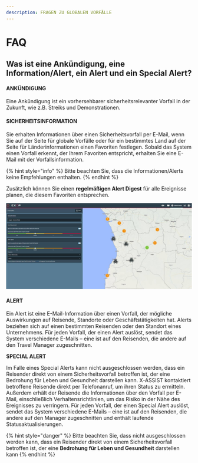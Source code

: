```yaml
---
description: FRAGEN ZU GLOBALEN VORFÄLLE
---
```


# FAQ

## Was ist eine Ankündigung, eine Information/Alert, ein Alert und ein Special Alert?

#### **ANKÜNDIGUNG**

Eine Ankündigung ist ein vorhersehbarer sicherheitsrelevanter Vorfall in der Zukunft, wie z.B. Streiks und Demonstrationen. 

#### SICHERHEITSINFORMATION

Sie erhalten Informationen über einen Sicherheitsvorfall per E-Mail, wenn Sie auf der Seite für globale Vorfälle oder für ein bestimmtes Land auf der Seite für Länderinformationen einen Favoriten festlegen. Sobald das System einen Vorfall erkennt, der Ihrem Favoriten entspricht, erhalten Sie eine E-Mail mit der Vorfallsinformation. 

{% hint style="info" %}
Bitte beachten Sie, dass die Informationen/Alerts keine Empfehlungen enthalten. 
{% endhint %}

Zusätzlich können Sie einen **regelmäßigen Alert Digest** für alle Ereignisse planen, die diesem Favoriten entsprechen.

![EINEN FAVORITEN EINRICHTEN UM INFORMATIONEN ZU ERHALTEN](../.gitbook/assets/setafavourite.jpg)

#### ALERT

Ein Alert ist eine E-Mail-Information über einen Vorfall, der mögliche Auswirkungen auf Reisende, Standorte oder Geschäftstätigkeiten hat. Alerts beziehen sich auf einen bestimmten Reisenden oder den Standort eines Unternehmens. Für jeden Vorfall, der einen Alert auslöst, sendet das System verschiedene E-Mails – eine ist auf den Reisenden, die andere auf den Travel Manager zugeschnitten.

**SPECIAL ALERT**

Im Falle eines Special Alerts kann nicht ausgeschlossen werden, dass ein Reisender direkt von einem Sicherheitsvorfall betroffen ist, der eine Bedrohung für Leben und Gesundheit darstellen kann. X-ASSIST kontaktiert betroffene Reisende direkt per Telefonanruf, um ihren Status zu ermitteln. Außerdem erhält der Reisende die Informationen über den Vorfall per E-Mail, einschließlich Verhaltensrichtlinien, um das Risiko in der Nähe des Ereignisses zu verringern. Für jeden Vorfall, der einen Special Alert auslöst, sendet das System verschiedene E-Mails – eine ist auf den Reisenden, die andere auf den Manager zugeschnitten und enthält laufende Statusaktualisierungen.

{% hint style="danger" %}
Bitte beachten Sie, dass nicht ausgeschlossen werden kann, dass ein Reisender direkt von einem Sicherheitsvorfall betroffen ist, der eine **Bedrohung für Leben und Gesundheit** darstellen kann
{% endhint %}

